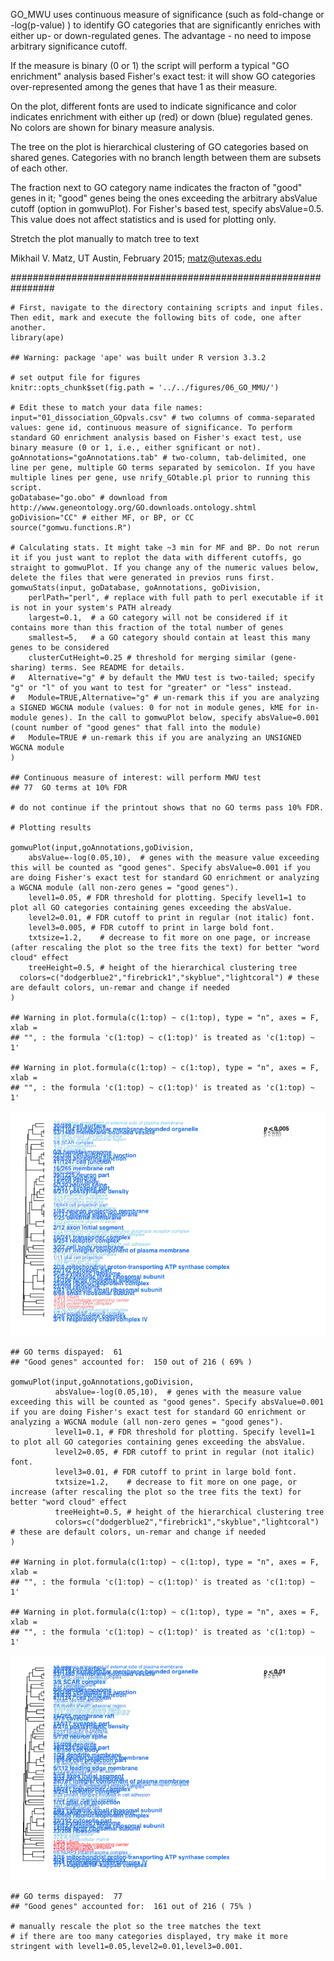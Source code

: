 GO\_MWU uses continuous measure of significance (such as fold-change or
-log(p-value) ) to identify GO categories that are significantly
enriches with either up- or down-regulated genes. The advantage - no
need to impose arbitrary significance cutoff.

If the measure is binary (0 or 1) the script will perform a typical "GO
enrichment" analysis based Fisher's exact test: it will show GO
categories over-represented among the genes that have 1 as their
measure.

On the plot, different fonts are used to indicate significance and color
indicates enrichment with either up (red) or down (blue) regulated
genes. No colors are shown for binary measure analysis.

The tree on the plot is hierarchical clustering of GO categories based
on shared genes. Categories with no branch length between them are
subsets of each other.

The fraction next to GO category name indicates the fracton of "good"
genes in it; "good" genes being the ones exceeding the arbitrary
absValue cutoff (option in gomwuPlot). For Fisher's based test, specify
absValue=0.5. This value does not affect statistics and is used for
plotting only.

Stretch the plot manually to match tree to text

Mikhail V. Matz, UT Austin, February 2015; <matz@utexas.edu>

################################################################ 

    # First, navigate to the directory containing scripts and input files. Then edit, mark and execute the following bits of code, one after another.
    library(ape)

    ## Warning: package 'ape' was built under R version 3.3.2

    # set output file for figures 
    knitr::opts_chunk$set(fig.path = '../../figures/06_GO_MMU/')

    # Edit these to match your data file names: 
    input="01_dissociation_GOpvals.csv" # two columns of comma-separated values: gene id, continuous measure of significance. To perform standard GO enrichment analysis based on Fisher's exact test, use binary measure (0 or 1, i.e., either sgnificant or not).
    goAnnotations="goAnnotations.tab" # two-column, tab-delimited, one line per gene, multiple GO terms separated by semicolon. If you have multiple lines per gene, use nrify_GOtable.pl prior to running this script.
    goDatabase="go.obo" # download from http://www.geneontology.org/GO.downloads.ontology.shtml
    goDivision="CC" # either MF, or BP, or CC
    source("gomwu.functions.R")

    # Calculating stats. It might take ~3 min for MF and BP. Do not rerun it if you just want to replot the data with different cutoffs, go straight to gomwuPlot. If you change any of the numeric values below, delete the files that were generated in previos runs first.
    gomwuStats(input, goDatabase, goAnnotations, goDivision,
        perlPath="perl", # replace with full path to perl executable if it is not in your system's PATH already
        largest=0.1,  # a GO category will not be considered if it contains more than this fraction of the total number of genes
        smallest=5,   # a GO category should contain at least this many genes to be considered
        clusterCutHeight=0.25 # threshold for merging similar (gene-sharing) terms. See README for details.
    #   Alternative="g" # by default the MWU test is two-tailed; specify "g" or "l" of you want to test for "greater" or "less" instead. 
    #   Module=TRUE,Alternative="g" # un-remark this if you are analyzing a SIGNED WGCNA module (values: 0 for not in module genes, kME for in-module genes). In the call to gomwuPlot below, specify absValue=0.001 (count number of "good genes" that fall into the module)
    #   Module=TRUE # un-remark this if you are analyzing an UNSIGNED WGCNA module 
    )

    ## Continuous measure of interest: will perform MWU test
    ## 77  GO terms at 10% FDR

    # do not continue if the printout shows that no GO terms pass 10% FDR.

    # Plotting results

    gomwuPlot(input,goAnnotations,goDivision,
        absValue=-log(0.05,10),  # genes with the measure value exceeding this will be counted as "good genes". Specify absValue=0.001 if you are doing Fisher's exact test for standard GO enrichment or analyzing a WGCNA module (all non-zero genes = "good genes").
        level1=0.05, # FDR threshold for plotting. Specify level1=1 to plot all GO categories containing genes exceeding the absValue.
        level2=0.01, # FDR cutoff to print in regular (not italic) font.
        level3=0.005, # FDR cutoff to print in large bold font.
        txtsize=1.2,    # decrease to fit more on one page, or increase (after rescaling the plot so the tree fits the text) for better "word cloud" effect
        treeHeight=0.5, # height of the hierarchical clustering tree
      colors=c("dodgerblue2","firebrick1","skyblue","lightcoral") # these are default colors, un-remar and change if needed
    )

    ## Warning in plot.formula(c(1:top) ~ c(1:top), type = "n", axes = F, xlab =
    ## "", : the formula 'c(1:top) ~ c(1:top)' is treated as 'c(1:top) ~ 1'

    ## Warning in plot.formula(c(1:top) ~ c(1:top), type = "n", axes = F, xlab =
    ## "", : the formula 'c(1:top) ~ c(1:top)' is treated as 'c(1:top) ~ 1'

![](../../figures/06_GO_MMU/plots-1.png)

    ## GO terms dispayed:  61 
    ## "Good genes" accounted for:  150 out of 216 ( 69% )

    gomwuPlot(input,goAnnotations,goDivision,
              absValue=-log(0.05,10),  # genes with the measure value exceeding this will be counted as "good genes". Specify absValue=0.001 if you are doing Fisher's exact test for standard GO enrichment or analyzing a WGCNA module (all non-zero genes = "good genes").
              level1=0.1, # FDR threshold for plotting. Specify level1=1 to plot all GO categories containing genes exceeding the absValue.
              level2=0.05, # FDR cutoff to print in regular (not italic) font.
              level3=0.01, # FDR cutoff to print in large bold font.
              txtsize=1.2,    # decrease to fit more on one page, or increase (after rescaling the plot so the tree fits the text) for better "word cloud" effect
              treeHeight=0.5, # height of the hierarchical clustering tree
              colors=c("dodgerblue2","firebrick1","skyblue","lightcoral") # these are default colors, un-remar and change if needed
    )

    ## Warning in plot.formula(c(1:top) ~ c(1:top), type = "n", axes = F, xlab =
    ## "", : the formula 'c(1:top) ~ c(1:top)' is treated as 'c(1:top) ~ 1'

    ## Warning in plot.formula(c(1:top) ~ c(1:top), type = "n", axes = F, xlab =
    ## "", : the formula 'c(1:top) ~ c(1:top)' is treated as 'c(1:top) ~ 1'

![](../../figures/06_GO_MMU/plots-2.png)

    ## GO terms dispayed:  77 
    ## "Good genes" accounted for:  161 out of 216 ( 75% )

    # manually rescale the plot so the tree matches the text 
    # if there are too many categories displayed, try make it more stringent with level1=0.05,level2=0.01,level3=0.001.

